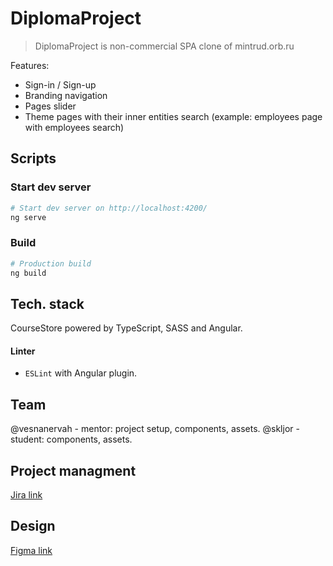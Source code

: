 # DiplomaProject

> DiplomaProject is non-commercial SPA clone of mintrud.orb.ru

Features:

- Sign-in / Sign-up
- Branding navigation
- Pages slider
- Theme pages with their inner entities search (example: employees page with employees search)
## Scripts

### Start dev server

```bash
# Start dev server on http://localhost:4200/
ng serve
```

### Build

```bash
# Production build
ng build
```

## Tech. stack

CourseStore powered by TypeScript, SASS and Angular.

#### Linter

- `ESLint` with Angular plugin.

## Team

@vesnanervah - mentor: project setup, components, assets.
@skljor - student: components, assets.

## Project managment
[Jira link](https://nanervakh.atlassian.net/jira/software/projects/KAN/boards/1)

## Design

[Figma link](https://www.figma.com/file/GHo8uCBcghDFW3b7Dy7N4d/diploma-project%3A-mintrud.orb.ru?node-id=0%3A1&mode=dev)
